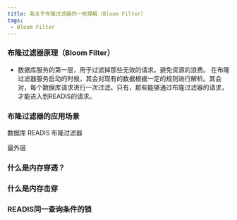 ```yaml
---
title: 我关于布隆过滤器的一些理解（Bloom Filter）
tags:
 - Bloom Filter
--- 
```


### 布隆过滤器原理（Bloom Filter）
- 数据库服务的第一层，用于过滤掉那些无效的请求。避免资源的浪费。
在布隆过滤器服务启动的时候，其会对现有的数据根据一定的规则进行解析。其会对，每个数据库请求进行一次过滤。只有，那些能够通过布隆过滤器的请求，才能进入到READIS的请求。

### 布隆过滤器的应用场景
数据库   READIS   布隆过滤器


最外层


### 什么是内存穿透？


### 什么是内存击穿


### READIS同一查询条件的锁




